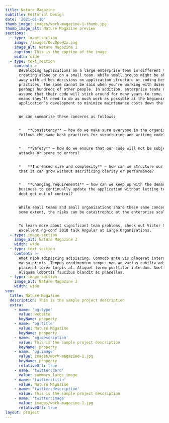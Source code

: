 ```yaml
---
title: Nature Magazine
subtitle: Editorial Design
date: '2021-01-10'
thumb_image: images/work-magazine-1-thumb.jpg
thumb_image_alt: Nature Magazine preview
sections:
  - type: image_section
    image: /images/DevOps@2x.png
    image_alt: Nature Magazine 1
    caption: This is the caption of the image
    width: wide
  - type: text_section
    content: >
      Developing applications on a large enterprise team is different than
      creating alone or on a small team. While small groups might be able to get
      away with ad hoc decisions on application structure or coding best
      practices, the same cannot be said when you’re working with dozens or
      perhaps hundreds of other people. In addition, enterprise teams need to
      assume that their code will stick around for many years to come. That
      means they’ll need to do as much work as possible at the beginning of an
      application’s development to minimize maintenance costs down the road.


      We can summarize these concerns as follows:


      *   **Consistency** — how do we make sure everyone in the organization
      follows the same best practices for structuring and writing code?


      *   **Safety** — how do we ensure that our code will not be subject to
      attacks or prone to errors?


      *   **Increased size and complexity** — how can we structure our code so
      that it can grow without sacrificing clarity or performance?


      *   **Changing requirements** — how can we keep up with the demands of the
      business to continually update the application without letting technical
      debt get out of control?


      While small teams and small organizations share these same concerns to
      some extent, the risks can be catastrophic at the enterprise scale.


      To learn more about significant team problems, check out Victor Savkin’s
      excellent ng-conf 2018 talk Angular at Large Organizations.
  - type: image_section
    image_alt: Nature Magazine 2
    width: wide
  - type: text_section
    content: >-
      Amet nibh adipiscing adipiscing. Commodo ante vis placerat interdum massa
      massa primis. Tempus condimentum tempus non ac varius cubilia adipiscing
      placerat lorem turpis at. Aliquet lorem porttitor interdum. Amet lacus.
      Aliquam lobortis faucibus blandit ac phasellus.
  - type: image_section
    image_alt: Nature Magazine 3
    width: wide
seo:
  title: Nature Magazine
  description: This is the sample project description
  extra:
    - name: 'og:type'
      value: website
      keyName: property
    - name: 'og:title'
      value: Nature Magazine
      keyName: property
    - name: 'og:description'
      value: This is the sample project description
      keyName: property
    - name: 'og:image'
      value: images/work-magazine-1.jpg
      keyName: property
      relativeUrl: true
    - name: 'twitter:card'
      value: summary_large_image
    - name: 'twitter:title'
      value: Nature Magazine
    - name: 'twitter:description'
      value: This is the sample project description
    - name: 'twitter:image'
      value: images/work-magazine-1.jpg
      relativeUrl: true
layout: project
---
```

